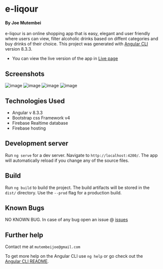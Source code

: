 # e-liqour

#### By Joe Mutembei

e-liqour is an online shopping app that is easy, elegant and user friendly where users can view, filter alcoholic drinks based on diffent categories and buy drinks of their choice. 
This project was generated with [Angular CLI](https://github.com/angular/angular-cli) version 8.3.3.
* You can view the live version of the app in [Live page](https://my-shop-6cd77.firebaseapp.com/  "e-liqour")

## Screenshots
![image](https://github.com/Mutembeijoe/eshop/blob/master/screenshots/home.png)
![image](https://github.com/Mutembeijoe/eshop/blob/master/screenshots/update_product.png)
![image](https://github.com/Mutembeijoe/eshop/blob/master/screenshots/cart.png)
![image](https://github.com/Mutembeijoe/eshop/blob/master/screenshots/admin_products.png)


## Technologies Used
+ Angular v 8.3.3
+ Bootstrap css Framework v4
+ Firebase Realtime database
+ Firebase hosting

## Development server

Run `ng serve` for a dev server. Navigate to `http://localhost:4200/`. The app will automatically reload if you change any of the source files.

## Build
Run `ng build` to build the project. The build artifacts will be stored in the `dist/` directory. Use the `--prod` flag for a 
production build.

## Known Bugs
  NO KNOWN BUG. In case of any bug open an issue @ [issues](https://github.com/Mutembeijoe/eshop/issues "open new issue")

## Further help
Contact me at  `mutembeijoe@gmail.com`

To get more help on the Angular CLI use `ng help` or go check out the [Angular CLI README](https://github.com/angular/angular-cli/blob/master/README.md).
